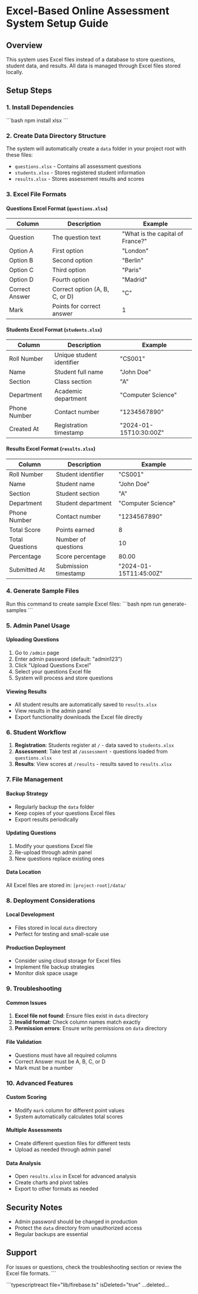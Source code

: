 # Excel-Based Online Assessment System Setup Guide

## Overview
This system uses Excel files instead of a database to store questions, student data, and results. All data is managed through Excel files stored locally.

## Setup Steps

### 1. Install Dependencies
\`\`\`bash
npm install xlsx
\`\`\`

### 2. Create Data Directory Structure
The system will automatically create a `data` folder in your project root with these files:
- `questions.xlsx` - Contains all assessment questions
- `students.xlsx` - Stores registered student information
- `results.xlsx` - Stores assessment results and scores

### 3. Excel File Formats

#### Questions Excel Format (`questions.xlsx`)
| Column | Description | Example |
|--------|-------------|---------|
| Question | The question text | "What is the capital of France?" |
| Option A | First option | "London" |
| Option B | Second option | "Berlin" |
| Option C | Third option | "Paris" |
| Option D | Fourth option | "Madrid" |
| Correct Answer | Correct option (A, B, C, or D) | "C" |
| Mark | Points for correct answer | 1 |

#### Students Excel Format (`students.xlsx`)
| Column | Description | Example |
|--------|-------------|---------|
| Roll Number | Unique student identifier | "CS001" |
| Name | Student full name | "John Doe" |
| Section | Class section | "A" |
| Department | Academic department | "Computer Science" |
| Phone Number | Contact number | "1234567890" |
| Created At | Registration timestamp | "2024-01-15T10:30:00Z" |

#### Results Excel Format (`results.xlsx`)
| Column | Description | Example |
|--------|-------------|---------|
| Roll Number | Student identifier | "CS001" |
| Name | Student name | "John Doe" |
| Section | Student section | "A" |
| Department | Student department | "Computer Science" |
| Phone Number | Contact number | "1234567890" |
| Total Score | Points earned | 8 |
| Total Questions | Number of questions | 10 |
| Percentage | Score percentage | 80.00 |
| Submitted At | Submission timestamp | "2024-01-15T11:45:00Z" |

### 4. Generate Sample Files
Run this command to create sample Excel files:
\`\`\`bash
npm run generate-samples
\`\`\`

### 5. Admin Panel Usage

#### Uploading Questions
1. Go to `/admin` page
2. Enter admin password (default: "admin123")
3. Click "Upload Questions Excel"
4. Select your questions Excel file
5. System will process and store questions

#### Viewing Results
- All student results are automatically saved to `results.xlsx`
- View results in the admin panel
- Export functionality downloads the Excel file directly

### 6. Student Workflow
1. **Registration**: Students register at `/` - data saved to `students.xlsx`
2. **Assessment**: Take test at `/assessment` - questions loaded from `questions.xlsx`
3. **Results**: View scores at `/results` - results saved to `results.xlsx`

### 7. File Management

#### Backup Strategy
- Regularly backup the `data` folder
- Keep copies of your questions Excel files
- Export results periodically

#### Updating Questions
1. Modify your questions Excel file
2. Re-upload through admin panel
3. New questions replace existing ones

#### Data Location
All Excel files are stored in: `[project-root]/data/`

### 8. Deployment Considerations

#### Local Development
- Files stored in local `data` directory
- Perfect for testing and small-scale use

#### Production Deployment
- Consider using cloud storage for Excel files
- Implement file backup strategies
- Monitor disk space usage

### 9. Troubleshooting

#### Common Issues
1. **Excel file not found**: Ensure files exist in `data` directory
2. **Invalid format**: Check column names match exactly
3. **Permission errors**: Ensure write permissions on `data` directory

#### File Validation
- Questions must have all required columns
- Correct Answer must be A, B, C, or D
- Mark must be a number

### 10. Advanced Features

#### Custom Scoring
- Modify `mark` column for different point values
- System automatically calculates total scores

#### Multiple Assessments
- Create different question files for different tests
- Upload as needed through admin panel

#### Data Analysis
- Open `results.xlsx` in Excel for advanced analysis
- Create charts and pivot tables
- Export to other formats as needed

## Security Notes
- Admin password should be changed in production
- Protect the `data` directory from unauthorized access
- Regular backups are essential

## Support
For issues or questions, check the troubleshooting section or review the Excel file formats.
\`\`\`

\`\`\`typescriptreact file="lib/firebase.ts" isDeleted="true"
...deleted...
